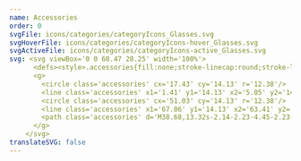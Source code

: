 ```yaml
---
name: Accessories
order: 0
svgFile: icons/categories/categoryIcons_Glasses.svg
svgHoverFile: icons/categories/categoryIcons-hover_Glasses.svg
svgActiveFile: icons/categories/categoryIcons-active_Glasses.svg
svg: <svg viewBox='0 0 68.47 28.25' width='100%'> 
      <defs><style>.accessories{fill:none;stroke-linecap:round;stroke-linejoin:round;stroke-width:1.3px;}</style></defs> 
      <g> 
        <circle class='accessories' cx='17.43' cy='14.13' r='12.38'/> 
        <line class='accessories' x1='1.41' y1='14.13' x2='5.05' y2='14.13'/> 
        <circle class='accessories' cx='51.03' cy='14.13' r='12.38'/> 
        <line class='accessories' x1='67.06' y1='14.13' x2='63.41' y2='14.13'/> 
        <path class='accessories' d='M38.68,13.32s-2.14-2.23-4.45-2.23-4.44,2.23-4.44,2.23'/> 
      </g> 
    </svg>
translateSVG: false
---
```


